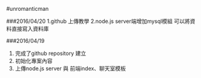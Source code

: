 #unromanticman

###2016/04/20
1.github 上傳教學
2.node.js server端增加mysql模組 可以將資料直接寫入資料庫

###2016/04/19
1. 完成了github repository 建立
2. 初始化專案內容
3. 上傳node.js server 與 前端index、聊天室模板

